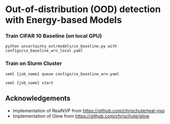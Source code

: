 # Out-of-distribution (OOD) detection with Energy-based Models

### Train CIFAR 10 Baseline (on local GPU)
```
python uncertainty_est/models/ce_baseline.py with configs/ce_baseline_wrn_local.yaml
```

### Train on Slurm Cluster
```
seml {job_name} queue configs/ce_baseline_wrn.yaml
```

```
seml {job_name} start
```

## Acknowledgements

* Implementation of RealNVP from https://github.com/chrischute/real-nvp
* Implementation of Glow from https://github.com/chrischute/glow
